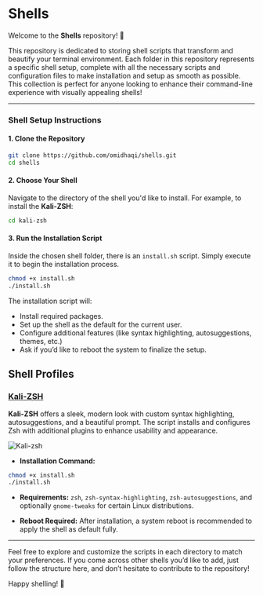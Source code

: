 # Shells

Welcome to the **Shells** repository! 🎉

This repository is dedicated to storing shell scripts that transform and beautify your terminal environment. Each folder in this repository represents a specific shell setup, complete with all the necessary scripts and configuration files to make installation and setup as smooth as possible. This collection is perfect for anyone looking to enhance their command-line experience with visually appealing shells!

---

### Shell Setup Instructions

#### 1. Clone the Repository

```bash
git clone https://github.com/omidhaqi/shells.git
cd shells
```

#### 2. Choose Your Shell

Navigate to the directory of the shell you'd like to install. For example, to install the **Kali-ZSH**:

```bash
cd kali-zsh
```

#### 3. Run the Installation Script

Inside the chosen shell folder, there is an `install.sh` script. Simply execute it to begin the installation process.

```bash
chmod +x install.sh
./install.sh
```

The installation script will:

- Install required packages.
- Set up the shell as the default for the current user.
- Configure additional features (like syntax highlighting, autosuggestions, themes, etc.)
- Ask if you’d like to reboot the system to finalize the setup.

## Shell Profiles

### [Kali-ZSH](./kali-zsh)



**Kali-ZSH** offers a sleek, modern look with custom syntax highlighting, autosuggestions, and a beautiful prompt. The script installs and configures Zsh with additional plugins to enhance usability and appearance.

![Kali-zsh](/screenshots/kali-shell.gif)

- **Installation Command:**

```bash
chmod +x install.sh
./install.sh
```

- **Requirements:** `zsh`, `zsh-syntax-highlighting`, `zsh-autosuggestions`, and optionally `gnome-tweaks` for certain Linux distributions.

- **Reboot Required:** After installation, a system reboot is recommended to apply the shell as default fully.

---

Feel free to explore and customize the scripts in each directory to match your preferences. If you come across other shells you’d like to add, just follow the structure here, and don’t hesitate to contribute to the repository!

Happy shelling! 🚀
